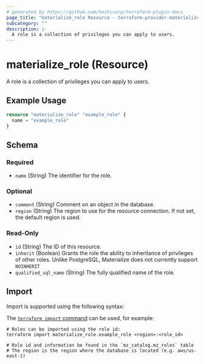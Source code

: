 ```yaml
---
# generated by https://github.com/hashicorp/terraform-plugin-docs
page_title: "materialize_role Resource - terraform-provider-materialize"
subcategory: ""
description: |-
  A role is a collection of privileges you can apply to users.
---
```


# materialize_role (Resource)

A role is a collection of privileges you can apply to users.

## Example Usage

```terraform
resource "materialize_role" "example_role" {
  name = "example_role"
}
```

<!-- schema generated by tfplugindocs -->
## Schema

### Required

- `name` (String) The identifier for the role.

### Optional

- `comment` (String) Comment on an object in the database.
- `region` (String) The region to use for the resource connection. If not set, the default region is used.

### Read-Only

- `id` (String) The ID of this resource.
- `inherit` (Boolean) Grants the role the ability to inheritance of privileges of other roles. Unlike PostgreSQL, Materialize does not currently support `NOINHERIT`
- `qualified_sql_name` (String) The fully qualified name of the role.

## Import

Import is supported using the following syntax:

The [`terraform import` command](https://developer.hashicorp.com/terraform/cli/commands/import) can be used, for example:

```shell
# Roles can be imported using the role id:
terraform import materialize_role.example_role <region>:<role_id>

# Role id and information be found in the `mz_catalog.mz_roles` table
# The region is the region where the database is located (e.g. aws/us-east-1)
```
